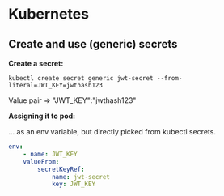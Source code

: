 # Kubernetes

## Create and use (generic) secrets

**Create a secret:**

`kubectl create secret generic jwt-secret --from-literal=JWT_KEY=jwthash123`

Value pair => "JWT_KEY":"jwthash123"

**Assigning it to pod:**

... as an env variable, but directly picked from kubectl secrets.

```YAML
env:
    - name: JWT_KEY
    valueFrom:
        secretKeyRef:
            name: jwt-secret
            key: JWT_KEY
```